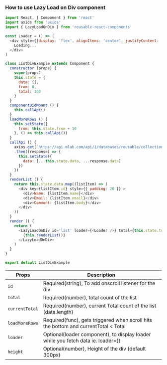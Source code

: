 ### How to use Lazy Load on Div component
```js
import React, { Component } from 'react'
import axios from 'axios'
import { LazyLoadOnDiv } from 'reusable-react-components'

const Loader = () => (
  <div style={{display: 'flex', alignItems: 'center', justifyContent: 'center', height: 50}} >
    Loading...
  </div>
)

class ListDivExample extends Component {
  constructor (props) {
    super(props)
    this.state = {
      data: [],
      from: 0,
      total: 100
    }
  }
  componentDidMount () {
    this.callApi()
  }
  loadMoreRows () {
    this.setState({
      from: this.state.from + 10
    }, () => this.callApi())
  }
  callApi () {
    axios.get(`https://api.mlab.com/api/1/databases/reusable/collections/list?apiKey=NfffJPK4idTah_JmhYQk_AQ6SOMdRi34&l=10&sk=${this.state.from}`)
    .then((response) => {
      this.setState({
        data: [...this.state.data, ...response.data]
      })
    })
  }
  renderList () {
    return this.state.data.map((listItem) => (
      <div key={listItem.id} style={{ padding: 20 }} >
        <div>Name: {listItem.name}</div>
        <div>Email: {listItem.email}</div>
        <div>Comment: {listItem.body}</div>
      </div>
    ))
  }
  render () {
    return (
      <LazyLoadOnDiv id='list' loader={<Loader />} total={this.state.total} currentTotal={this.state.data.length} loadMoreRows={() => this.loadMoreRows()} >
        {this.renderList()}
      </LazyLoadOnDiv>
    )
  }
}

export default ListDivExample

```

Props                     | Description
------------------------|-----------
`id`           | Required(string), To add onscroll listener for the div
`total`          | Required(number), total count of the list 
`currentTotal`                | Required(number), current Total count of the list (data.length)
`loadMoreRows`                | Required(func), gets triggered when scroll hits the bottom and currentTotal < Total
`loader`        | Optional(loader component), to display loader while you fetch data ie. loader={<Loader />}
`height`      | Optional(number), Height of the div (default 300px)
